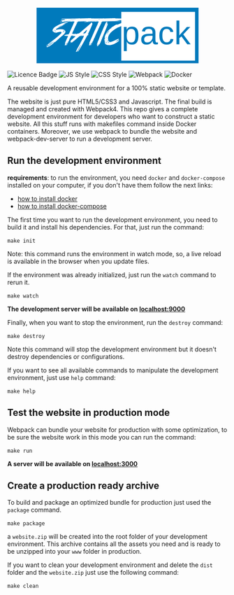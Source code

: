 <p align="center">
  <img width="371" height="127" src="./logo.png">
</p>

![Licence Badge](https://badgen.net/badge/License/GPLv3.0/green)
![JS Style](https://badgen.net/badge/JS/Standard/yellow)
![CSS Style](https://badgen.net/badge/CSS/BEM/blue)
![Webpack](https://badgen.net/badge/webpack/v4/blue)
![Docker](https://badgen.net/badge/icon/docker-compose?icon=docker&label)

A reusable development environment for a 100% static website or template.

The website is just pure HTML5/CSS3 and Javascript. The final build is managed and created with Webpack4.
This repo gives a complete development environment for developers who want to construct a static website. All this stuff runs with makefiles command inside Docker containers. Moreover, we use webpack to bundle the website and webpack-dev-server to run a development server.

## Run the development environment

**requirements**: to run the environment, you need `docker` and `docker-compose` installed on your computer, if you don't have them follow the next links:
* [how to install docker](https://docs.docker.com/install/)
* [how to install docker-compose](https://docs.docker.com/compose/install/)

The first time you want to run the development environment, you need to build it and install his dependencies. For that, just run the command:

```shell
make init
```

Note: this command runs the environment in watch mode, so, a live reload is available in the browser when you update files.

If the environment was already initialized, just run the `watch` command to rerun it.

```shell
make watch
```

**The development server will be available on [localhost:9000](http://localhost:9000)**

Finally, when you want to stop the environment, run the `destroy` command:

```shell
make destroy
```

Note this command will stop the development environment but it doesn't destroy dependencies or configurations.

If you want to see all available commands to manipulate the development environment, just use `help` command:

```shell
make help
```

## Test the website in production mode

Webpack can bundle your website for production with some optimization, to be sure the website work in this mode you can run the command:

```shell
make run
```

**A server will be available on [localhost:3000](http://localhost:3000)**

## Create a production ready archive

To build and package an optimized bundle for production just used the `package` command.

```shell
make package
```

a `website.zip` will be created into the root folder of your development environment. This archive contains all the assets you need and is ready to be unzipped into your `www` folder in production.

If you want to clean your development environment and delete the `dist` folder and the `website.zip` just use the following command:

```shell
make clean
```
